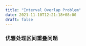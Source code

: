 ```yaml
---
title: "Interval Overlap Problem"
date: 2021-11-10T12:21:18+08:00
draft: false
---
```


### 优雅处理区间重叠问题